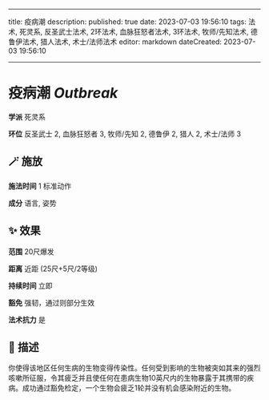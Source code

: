 
---
title: 疫病潮
description: 
published: true
date: 2023-07-03 19:56:10
tags: 法术, 死灵系, 反圣武士法术, 2环法术, 血脉狂怒者法术, 3环法术, 牧师/先知法术, 德鲁伊法术, 猎人法术, 术士/法师法术
editor: markdown
dateCreated: 2023-07-03 19:56:10

---

# **疫病潮** *Outbreak*

**学派** 死灵系 

**环位** 反圣武士 2, 血脉狂怒者 3, 牧师/先知 2, 德鲁伊 2, 猎人 2, 术士/法师 3

## 🪄 施放

**施法时间** 1 标准动作

**成分** 语言, 姿势

## ✨ 效果  

**范围** 20尺爆发

**距离** 近距 (25尺+5尺/2等级)  

**持续时间** 立即 

**豁免** 强韧，通过则部分生效

**法术抗力** 是

## 📖 描述

你使得该地区任何生病的生物变得传染性。任何受到影响的生物被突如其来的强烈咳嗽所征服，令其疲乏并且使任何在患病生物10英尺内的生物暴露于其携带的疾病。成功通过豁免检定，一个生物会疲乏1轮并没有机会感染附近的生物。
    